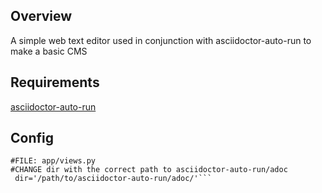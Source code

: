## Overview
A simple web text editor used in conjunction with asciidoctor-auto-run to make a basic CMS

## Requirements
[asciidoctor-auto-run](https://github.com/joeystevens00/asciidoctor-auto-run)
## Config
```
#FILE: app/views.py
#CHANGE dir with the correct path to asciidoctor-auto-run/adoc  
 dir='/path/to/asciidoctor-auto-run/adoc/'```

